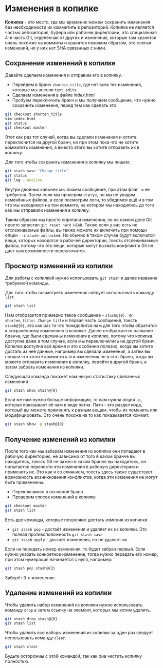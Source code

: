 # Изменения в копилке

**Копилка** - это место, где мы временно можем сохранить изменения без необходимости их коммитить в репозиторий. Копилка не является частью репозитория, буфера или рабочей директории, это специальная 4-я  часть Git, отделённая от других и изменения, которые там хранятся очень похожие на коммиты и хранятся похожим образом, это слепки изменений, но у них нет SHA связанных с ними.

## Сохранение изменений в копилке

Давайте сделаем изменения и отправим его в копилку.

* Перейдём в бранч `shorten_title`, где нет всех тех изменений, которые мы внесли `text_edits`
* Сделаем изменения в файле *index.html*
* Пробуем переключить бранч и мы получаем сообщение, что нужно сохранить изменения, перед тем как сделать это

```bash
git checkout shorten_title
vim index.html
git status
git checkout master
```

Этот как раз тот случай, когда вы сделали изменения и хотите переключится на другой бранч, но при этом пока что не хотите коммитить изменения, а вместо этого вы хотите отправить их в копилку.

Для того чтобы сохранить изменения в копилку мы пишем:

```bash
git stash save "Change title"
git status
git log --oneline
```

Внутри двойных кавычек мы пишем сообщение, при этом флаг `-m` не требуется. Затем если мы проверим статус, но мы не увидим изменённых файлов, а если посмотрим логи, то убедимся ещё и в том что мы находимся на том коммите, на котором мы находились до того как мы отправили изменения в копилку.

Таким образом мы просто спрятали изменения, но на самом деле Git просто запустил `git reset hard HEAD`. Также если у вас есть не отслеживаемые файлы, вы также можете их включить при помощи опции `--include-untracked`. Но обычно в таком случае будут включатся вещи, которых находятся в рабочей директории, тоесть отслеживаемые файлы, потому что это вещи, которые могут вызвать конфликт и Git не даст нам возможности переключится.

## Просмотр изменений из копилки

Для работы с копилкой нужно использовать `git stash` и далее название требуемой команды.

Для того чтобы посмотреть изменения следует использовать команду `list`

```bash
git stash list
```

Нам отобразится примерно такое сообщение - `stash@{0}: On shorten_title: Change title` и первая часть сообщения, тоесть `stash@{0}`, это как раз то что понадобится нам для того чтобы обратится к сохранённому изменению в копилке. Далее отображается название бранча, где были сделанны изменения в копилке, потому что копилка доступна даже в том случае, если мы переключились на другой бранч. Копилка доступна всё время и это особенно полезно, когда вы хотите достать из неё данные, например вы сделали изменения, а затем вы поняли что хотите коммитить эти изменения не в этот бранч, тогда вы можете отправить изменения в копилку, перейти в другой бранч, а затем забрать изменения из копилки.

Следующая команда покажет нам некую статистику сделанных изменений

```bash
git stash show stash@{0}
```

Если же нам нужно больше информации, то нам нужна опция `-p`, которая показывает её нам в виде патча. Патч - это раздел кода, который вы можете применять к разным вещам, чтобы их поменять или модифицировать. Это очень похоже на то как показывается коммит.

```bash
git stash show -p stash@{0}
```

## Получение изменений из копилки

После того как мы заберём изменения из копилки они попадают в рабочую директорию, не зависимо от того в каком бранче вы находитесь, тоесть Git не важно в каком бранче вы находитесь, он попытается перенести эти изменения в рабочую директорию и применить их. Это как и со слиянием, тоесть здесь также существует возможность возникновения конфликтов, когда эти изменения не могут быть примененны.

* Переключимся в основной бранч
* Проверим список изменений в копилке

```bash
git checkout master
git stash list
```

Есть две команды, которые позволяют достать измения из копилки

* `git stash pop` - достаёт изменения и удаляет их из копилки. Это полная противоположность `git stash save`
* `git stash apply` - достаёт изменения, но не удаляет их

Если не передать номер изменения, то будет забран первый. Если нужно указать конкретное изменение, тогда нужно передать его номер, при этом нумерация начинается с нуля, например:

```bash
git stash pop stash@{2}
```

Заберёт 3-е изменение.

## Удаление изменений из копилки

Чтобы удалить набор изменений из копилки нужно использовать команду `drop` а затем ссылку на элемент, которых мы хотим удалить.

```bash
git stash drop stash@{0}
git stash list
```

Чтобы удалить все наборы изменений из копилки за один раз следует использовать команду `clear`.

```bash
git stash clear
```

Будьте осторожны с этой командой, так как она чистить копилку полностью.